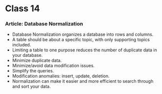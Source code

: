 # Class 14
### Article: Database Normalization
- Database Normalization organizes a database into rows and columns. 
- A table should be about a specific topic, with only supporting topics included. 
- Limiting a table to one purpose reduces the number of duplicate data in your database.
- Minimize duplicate data.
- Minimize/avoid data modification issues. 
- Simplify the queries. 
- Modification anomalies: insert, update, deletion.
- Normalization can make it easier and more efficient to search through and sort your data. 